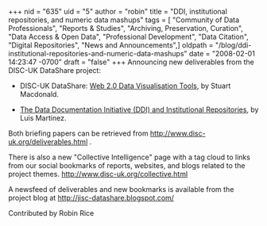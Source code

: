 +++
nid = "635"
uid = "5"
author = "robin"
title = "DDI, institutional repositories, and numeric data mashups"
tags = [ "Community of Data Professionals", "Reports & Studies", "Archiving, Preservation, Curation", "Data Access & Open Data", "Professional Development", "Data Citation", "Digital Repositories", "News and Announcements",]
oldpath = "/blog/ddi-institutional-repositories-and-numeric-data-mashups"
date = "2008-02-01 14:23:47 -0700"
draft = "false"
+++
Announcing new deliverables from the DISC-UK DataShare project:

-   DISC-UK DataShare: [Web 2.0 Data Visualisation
    Tools](http://www.disc-uk.org/docs/Numeric_data_mashup.pdf), by
    Stuart Macdonald.

<!-- -->

-   [The Data Documentation Initiative (DDI) and Institutional
    Repositories](http://www.disc-uk.org/docs/DDI_and_IRs.pdf), by Luis
    Martinez.

Both briefing papers can be retrieved from
<http://www.disc-uk.org/deliverables.html> .

There is also a new "Collective Intelligence" page with a tag cloud to
links from our social bookmarks of reports, websites, and blogs related
to the project themes. <http://www.disc-uk.org/collective.html>

A newsfeed of deliverables and new bookmarks is available from the
project blog at <http://jisc-datashare.blogspot.com/>

Contributed by Robin Rice
